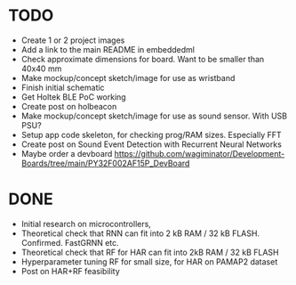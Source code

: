 
# TODO

- Create 1 or 2 project images
- Add a link to the main README in embeddedml
- Check approximate dimensions for board.
Want to be smaller than 40x40 mm
- Make mockup/concept sketch/image for use as wristband
- Finish initial schematic
- Get Holtek BLE PoC working
- Create post on holbeacon
- Make mockup/concept sketch/image for use as sound sensor. With USB PSU?
- Setup app code skeleton, for checking prog/RAM sizes. Especially FFT
- Create post on Sound Event Detection with Recurrent Neural Networks
- Maybe order a devboard
https://github.com/wagiminator/Development-Boards/tree/main/PY32F002AF15P_DevBoard

# DONE

- Initial research on microcontrollers,
- Theoretical check that RNN can fit into 2 kB RAM / 32 kB FLASH.
Confirmed. FastGRNN etc.
- Theoretical check that RF for HAR can fit into 2kB RAM / 32 kB FLASH
- Hyperparameter tuning RF for small size, for HAR on PAMAP2 dataset
- Post on HAR+RF feasibility
